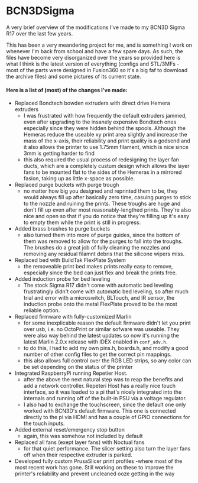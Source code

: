 # BCN3DSigma
A very brief overview of the modifications I've made to my BCN3D Sigma R17 over the last few years.

This has been a very meandering project for me, and is something I work on whenever I'm back from school and have a few spare days. As such, the files have become very disorganized over the years so provided here is what I think is the latest version of everything (configs and STL/3MFs - most of the parts were designed in Fusion360 so it's a big faf to download the archive files) and some pictures of its current state.

#### Here is a list of (most) of the changes I've made:
- Replaced Bondtech bowden extruders with direct drive Hemera extruders
  - I was frustrated with how frequently the default extruders jammed, even after upgrading to the insanely expensive Bondtech ones especially since they were hidden behind the spools. Although the Hemeras reduce the useable xy print area slightly and increase the mass of the x-axis, their reliability and print quality is a godsend and it also allows the printer to use 1.75mm filament, which is nice since 3mm is getting harder to find
  - this also required the usual process of redesigning the layer fan ducts, which are a completely custum design which allows the layer fans to be mounted flat to the sides of the Hemeras in a mirrored fasion, taking up as little x-space as possible.
- Replaced purge buckets with purge trough
  - no matter how big you designed and reprinted them to be, they would always fill up after basically zero time, casuing purges to stick to the nozzle and ruining the prints. These troughs are huge and don't fill up even after most reasonably-lengthed prints. They're also nice and open so that if you do notice that they're filling up it's easy to empty them while the print is still in progress.
- Added brass brushes to purge buckets
  - also turned them into more of purge guides, since the bottom of them was removed to allow for the purges to fall into the troughs. The brushes do a great job of fully cleaning the nozzles and removing any residual filamnt debris that the silicone wipers miss.
- Replaced bed with BuildTak FlexPlate System
  - the removeable print bed makes prints really easy to remove, especially since the bed can just flex and break the prints free.
- Added induction probe for bed leveling
  - The stock Sigma R17 didn't come with automatic bed leveling frustratingly didn't come with automatic bed leveling, so after much trial and error with a microswitch, BLTouch, and IR sensor, the induction probe onto the metal FlexPlate proved to be the most reliable option.
- Replaced firmware with fully-customized Marlin
  - for some inexplicable reason the default firmware didn't let you print over usb, i.e. no OctoPrint or similar sofware was useable. They were also way behind the latest updates so now it's running the latest Marlin 2.0.x release with IDEX enabled in `conf_adv.h`. 
  - to do this, I had to add my own pins.h, boards.h, and modify a good number of other config files to get the correct pin mappings.
  - this also allows full control over the RGB LED strips, so any color can be set depending on the status of the printer
- Integrated RaspberryPi running Repetier Host.
  - after the above the next natural step was to reap the benefits and add a network controller. Repeteri Host has a really nice touch interface, so it was loaded to a pi that's nicely integrated into the internals and running off of the built-in PSU via a voltage regulator.
  - I also had to exchange the touchscreen, since the default one only worked with BCN3D's default firmware. This one is connected directly to the pi via HDMI and has a couple of GPIO connections for the touch inputs.
- Added external reset/emergency stop button
  - again, this was somehow not included by default
- Replaced all fans (exept layer fans) with Noctual fans
  - for that quiet performance. The slicer setting also turn the layer fans off when their respective extruder is parked.
 - Developed fully custom PrusaSlicer print profiles
  -where most of the most recent work has gone. Still working on these to improve the printer's reliability and prevent uncleaned ooze getting in the way
